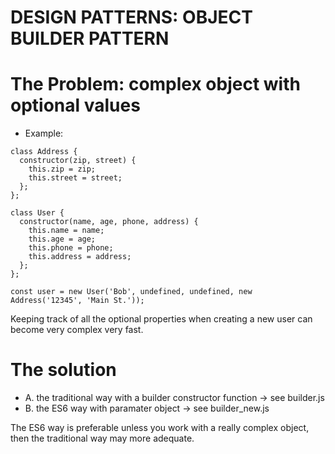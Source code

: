 # DESIGN PATTERNS: OBJECT BUILDER PATTERN

# The Problem: complex object with optional values

- Example:   

```
class Address {
  constructor(zip, street) {
    this.zip = zip;
    this.street = street;
  };
};

class User {
  constructor(name, age, phone, address) {
    this.name = name;
    this.age = age;
    this.phone = phone;
    this.address = address;
  };
};

const user = new User('Bob', undefined, undefined, new Address('12345', 'Main St.'));
```

Keeping track of all the optional properties when creating a new user can become very complex very fast.

# The solution
- A. the traditional way with a builder constructor function -> see builder.js
- B. the ES6 way with paramater object  -> see builder_new.js

The ES6 way is preferable unless you work with a really complex object, then the traditional way may more adequate. 
